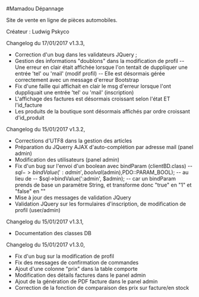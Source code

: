#Mamadou Dépannage

Site de vente en ligne de pièces automobiles.

Créateur : Ludwig Pskyco

Changelog du 17/01/2017 v1.3.3,
- Correction d'un bug dans les validateurs JQuery ;
- Gestion des informations "doublons" dans la modification de profil
-- Une erreur en clair était affichée lorsque l'on tentait de duppliquer une entrée 'tel' ou 'mail' (modif profil)
-- Elle est désormais gérée correctement avec un message d'erreur Bootstrap
- Fix d'une faille qui affichait en clair le msg d'erreur lorsque l'ont duppliquait une entrée 'tel' ou 'mail' (inscription)
- L'affichage des factures est désormais croissant selon l'état ET l'id_facture
- Les produits de la boutique sont désormais affichés par ordre croissant d'id_produit

Changelog du 15/01/2017 v1.3.2,
- Corrections d'UTF8 dans la gestion des articles
- Préparation du JQuerry AJAX d'auto-complétion par adresse mail (panel admin)
- Modification des utilisateurs (panel admin)
- Fix d'un bug sur l'envoi d'un boolean avec bindParam (clientBD.class)
-- $sql->bindValue(':admin', boolval($admin),PDO::PARAM_BOOL);
-- au lieu de
-- $sql->bindValue(':admin', $admin);
-- car un bindParam prends de base un paramètre String, et transforme donc "true" en "1" et "false" en ""
- Mise à jour des messages de validation JQuery
- Validation JQuery sur les formulaires d'inscription, de modification de profil (user/admin)

Changelog du 15/01/2017 v1.3.1,
- Documentation des classes DB

Changelog du 15/01/2017 v1.3.0,

- Fix d'un bug sur la modification de profil
- Fix des messages de confirmation de commandes
- Ajout d'une colonne "prix" dans la table comporte
- Modification des détails factures dans le panel admin
- Ajout de la génération de PDF facture dans le panel admin
- Correction de la fonction de comparaison des prix sur facture/en stock